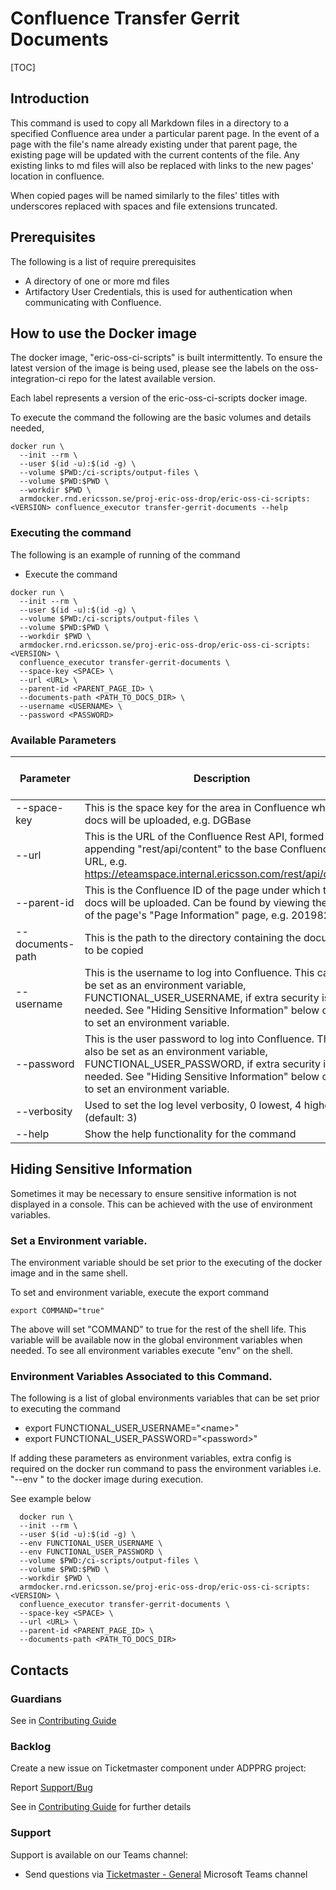 # Confluence Transfer Gerrit Documents

[TOC]

## Introduction
This command is used to copy all Markdown files in a directory to a specified Confluence area under a particular
parent page. In the event of a page with the file's name already existing under that parent page, the existing page
will be updated with the current contents of the file.
Any existing links to md files will also be replaced with links to the new pages' location in confluence.

When copied pages will be named similarly to the files' titles with underscores replaced with spaces and file
extensions truncated.

## Prerequisites
The following is a list of require prerequisites
- A directory of one or more md files
- Artifactory User Credentials, this is used for authentication when communicating with Confluence.

## How to use the Docker image
The docker image, "eric-oss-ci-scripts" is built intermittently.
To ensure the latest version of the image is being used, please see the labels on the oss-integration-ci
repo for the latest available version.

Each label represents a version of the eric-oss-ci-scripts docker image.

To execute the command the following are the basic volumes and details needed,
```
docker run \
  --init --rm \
  --user $(id -u):$(id -g) \
  --volume $PWD:/ci-scripts/output-files \
  --volume $PWD:$PWD \
  --workdir $PWD \
  armdocker.rnd.ericsson.se/proj-eric-oss-drop/eric-oss-ci-scripts:<VERSION> confluence_executor transfer-gerrit-documents --help
 ```

### Executing the command
The following is an example of running of the command
- Execute the command
```
docker run \
  --init --rm \
  --user $(id -u):$(id -g) \
  --volume $PWD:/ci-scripts/output-files \
  --volume $PWD:$PWD \
  --workdir $PWD \
  armdocker.rnd.ericsson.se/proj-eric-oss-drop/eric-oss-ci-scripts:<VERSION> \
  confluence_executor transfer-gerrit-documents \
  --space-key <SPACE> \
  --url <URL> \
  --parent-id <PARENT_PAGE_ID> \
  --documents-path <PATH_TO_DOCS_DIR> \
  --username <USERNAME> \
  --password <PASSWORD>
```


### Available Parameters
| Parameter        | Description                                                                                                                                                                                                                               | Optional or Required |
|------------------|-------------------------------------------------------------------------------------------------------------------------------------------------------------------------------------------------------------------------------------------|----------------------|
| --space-key      | This is the space key for the area in Confluence where the docs will be uploaded, e.g. DGBase                                                                                                                                             | Required             |
| --url            | This is the URL of the Confluence Rest API, formed by appending "rest/api/content" to the base Confluence URL, e.g. https://eteamspace.internal.ericsson.com/rest/api/content                                                             | Required             |
| --parent-id      | This is the Confluence ID of the page under which the docs will be uploaded. Can be found by viewing the URL of the page's "Page Information" page, e.g. 2019829445                                                                       | Required             |
| --documents-path | This is the path to the directory containing the documents to be copied                                                                                                                                                                   | Required             |
| --username       | This is the username to log into Confluence. This can also be set as an environment variable, FUNCTIONAL_USER_USERNAME, if extra security is needed. See "Hiding Sensitive Information" below on how to set an environment variable.      | Required             |
| --password       | This is the user password to log into Confluence. This can also be set as an environment variable, FUNCTIONAL_USER_PASSWORD, if extra security is needed. See "Hiding Sensitive Information" below on how to set an environment variable. | Required             |
| --verbosity      | Used to set the log level verbosity, 0 lowest, 4 highest  (default: 3)                                                                                                                                                                    | Optional             |
| --help           | Show the help functionality for the command                                                                                                                                                                                               | Optional             |

## Hiding Sensitive Information
Sometimes it may be necessary to ensure sensitive information is not displayed in a console. This can be achieved with
the use of environment variables.

### Set a Environment variable.
The environment variable should be set prior to the executing of the docker image and in the same shell.

To set and environment variable, execute the export command
```
export COMMAND="true"
```
The above will set "COMMAND" to true for the rest of the shell life. This variable will be available now in the global
environment variables when needed. To see all environment variables execute "env" on the shell.

### Environment Variables Associated to this Command.
The following is a list of global environments variables that can be set prior to executing the command
  - export FUNCTIONAL_USER_USERNAME="\<name>"
  - export FUNCTIONAL_USER_PASSWORD="\<password>"

If adding these parameters as environment variables, extra config is required on the docker run command to pass the
environment variables i.e. "--env <VARIABLE>" to the docker image during execution.

See example below
```
  docker run \
  --init --rm \
  --user $(id -u):$(id -g) \
  --env FUNCTIONAL_USER_USERNAME \
  --env FUNCTIONAL_USER_PASSWORD \
  --volume $PWD:/ci-scripts/output-files \
  --volume $PWD:$PWD \
  --workdir $PWD \
  armdocker.rnd.ericsson.se/proj-eric-oss-drop/eric-oss-ci-scripts:<VERSION> \
  confluence_executor transfer-gerrit-documents \
  --space-key <SPACE> \
  --url <URL> \
  --parent-id <PARENT_PAGE_ID> \
  --documents-path <PATH_TO_DOCS_DIR>
```

## Contacts

### Guardians

See in [Contributing Guide](../../../Contribution_Guide.md)

### Backlog

Create a new issue on Ticketmaster component under ADPPRG project:

Report [Support/Bug](https://jira-oss.seli.wh.rnd.internal.ericsson.com/browse/IDUN-4091)

See in [Contributing Guide](../../../Contribution_Guide.md) for further details

### Support

Support is available on our Teams channel:

- Send questions via
  [Ticketmaster - General](https://teams.microsoft.com/l/channel/19%3a9f5ed758e3a6405daffee42e0284268b%40thread.skype/General?groupId=1483901a-b5c4-445a-b707-aa7a5d0c1b4c&tenantId=92e84ceb-fbfd-47ab-be52-080c6b87953f)
  Microsoft Teams channel

